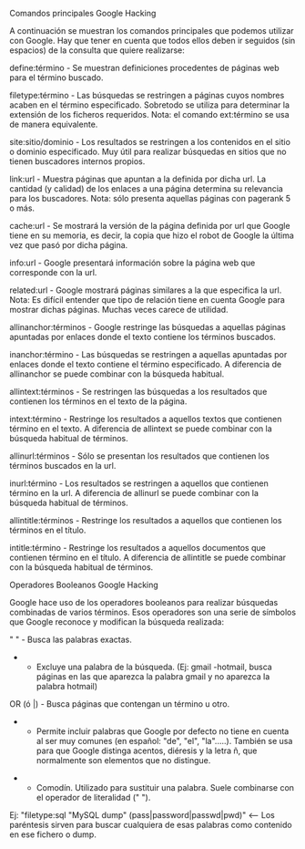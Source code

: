 Comandos principales Google Hacking

A continuación se muestran los comandos principales que podemos utilizar con Google. Hay que tener en cuenta que todos ellos deben ir seguidos (sin espacios) de la consulta que quiere realizarse:

define:término - Se muestran definiciones procedentes de páginas web para el término buscado.

filetype:término - Las búsquedas se restringen a páginas cuyos nombres acaben en el término especificado. Sobretodo se utiliza para determinar la extensión de los ficheros requeridos. Nota: el comando ext:término se usa de manera equivalente.

site:sitio/dominio - Los resultados se restringen a los contenidos en el sitio o dominio especificado. Muy útil para realizar búsquedas en sitios que no tienen buscadores internos propios.

link:url - Muestra páginas que apuntan a la definida por dicha url. La cantidad (y calidad) de los enlaces a una página determina su relevancia para los buscadores. Nota: sólo presenta aquellas páginas con pagerank 5 o más.

cache:url - Se mostrará la versión de la página definida por url que Google tiene en su memoria, es decir, la copia que hizo el robot de Google la última vez que pasó por dicha página.

info:url - Google presentará información sobre la página web que corresponde con la url.

related:url - Google mostrará páginas similares a la que especifica la url.  Nota: Es difícil entender que tipo de relación tiene en cuenta Google para mostrar dichas páginas. Muchas veces carece de utilidad.

allinanchor:términos - Google restringe las búsquedas a aquellas páginas apuntadas por enlaces donde el texto contiene los términos buscados.

inanchor:término - Las búsquedas se restringen a aquellas apuntadas por enlaces donde el texto contiene el término especificado. A diferencia de allinanchor se puede combinar con la búsqueda habitual.

allintext:términos - Se restringen las búsquedas a los resultados que contienen los términos en el texto de la página.

intext:término - Restringe los resultados a aquellos textos que contienen término en el texto. A diferencia de allintext se puede combinar con la búsqueda habitual de términos.

allinurl:términos - Sólo se presentan los resultados que contienen los términos buscados en la url.

inurl:término - Los resultados se restringen a aquellos que contienen término en la url. A diferencia de allinurl se puede combinar con la búsqueda habitual de términos.

allintitle:términos - Restringe los resultados a aquellos que contienen los términos en el título.

intitle:término - Restringe los resultados a aquellos documentos que contienen término en el título. A diferencia de allintitle se puede combinar con la búsqueda habitual de términos.

Operadores Booleanos Google Hacking

Google hace uso de los operadores booleanos para realizar búsquedas combinadas de varios términos. Esos operadores son una serie de símbolos que Google reconoce y modifican la búsqueda realizada:

" " - Busca las palabras exactas.

- - Excluye una palabra de la búsqueda. (Ej: gmail -hotmail, busca páginas en las que aparezca la palabra gmail y no aparezca la palabra hotmail)

OR (ó |) - Busca páginas que contengan un término u otro.

+ - Permite incluir palabras que Google por defecto no tiene en cuenta al ser muy comunes (en español: "de", "el", "la".....). También se usa para que Google distinga acentos, diéresis y la letra ñ, que normalmente son elementos que no distingue.

* - Comodín. Utilizado para sustituir una palabra. Suele combinarse con el operador de literalidad (" ").
 

Ej: "filetype:sql "MySQL dump" (pass|password|passwd|pwd)" <-- Los paréntesis sirven para buscar cualquiera de esas palabras como contenido en ese fichero o dump.
